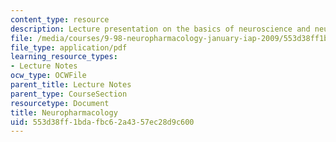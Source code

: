 ```yaml
---
content_type: resource
description: Lecture presentation on the basics of neuroscience and neuropharmacology.
file: /media/courses/9-98-neuropharmacology-january-iap-2009/553d38ff1bdafbc62a4357ec28d9c600_lecture_1.pdf
file_type: application/pdf
learning_resource_types:
- Lecture Notes
ocw_type: OCWFile
parent_title: Lecture Notes
parent_type: CourseSection
resourcetype: Document
title: Neuropharmacology
uid: 553d38ff-1bda-fbc6-2a43-57ec28d9c600
---
```

